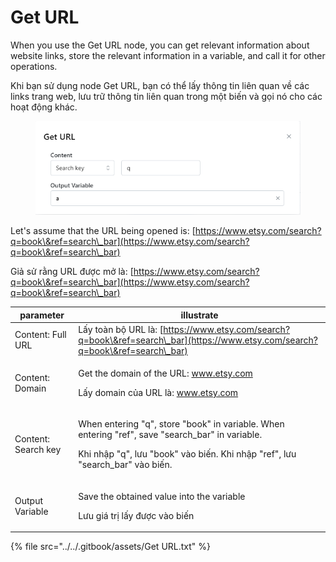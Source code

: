 # Get URL

When you use the Get URL node, you can get relevant information about website links, store the relevant information in a variable, and call it for other operations.

Khi bạn sử dụng node Get URL, bạn có thể lấy thông tin liên quan về các links trang web, lưu trữ thông tin liên quan trong một biến và gọi nó cho các hoạt động khác.

<figure><img src="../../.gitbook/assets/image (13) (1) (1).png" alt=""><figcaption></figcaption></figure>

Let's assume that the URL being opened is: [https://www.etsy.com/search?q=book\&ref=search\_bar](https://www.etsy.com/search?q=book\&ref=search\_bar)

Giả sử rằng URL được mở là: [https://www.etsy.com/search?q=book\&ref=search\_bar](https://www.etsy.com/search?q=book\&ref=search\_bar)

| parameter           | illustrate                                                                                                                                                                                         |
| ------------------- | -------------------------------------------------------------------------------------------------------------------------------------------------------------------------------------------------- |
| Content: Full URL   | Lấy toàn bộ URL là: [https://www.etsy.com/search?q=book\&ref=search\_bar](https://www.etsy.com/search?q=book\&ref=search\_bar)                                                                     |
| Content: Domain     | <p>Get the domain of the URL: www.etsy.com</p><p></p><p>Lấy domain của URL là: www.etsy.com</p>                                                                                                    |
| Content: Search key | <p>When entering "q", store "book" in variable. When entering "ref", save "search_bar" in variable.</p><p></p><p>Khi nhập "q", lưu "book" vào biến. Khi nhập "ref", lưu "search_bar" vào biến.</p> |
| Output Variable     | <p>Save the obtained value into the variable</p><p></p><p>Lưu giá trị lấy được vào biến</p>                                                                                                        |

{% file src="../../.gitbook/assets/Get URL.txt" %}
